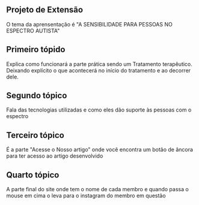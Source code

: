 ## Projeto de Extensão
O tema da aprensentação é "A SENSIBILIDADE PARA PESSOAS NO ESPECTRO AUTISTA"

## Primeiro tópido 
Explica como funcionará a parte prática sendo um Tratamento terapêutico. Deixando explícito o que acontecerá no início do tratamento e ao decorrer dele.

## Segundo tópico
Fala das tecnologias utilizadas e como eles dão suporte às pessoas com o espectro

## Terceiro tópico
É a parte "Acesse o Nosso artigo" onde você encontra um botão de âncora para ter acesso ao artigo desenvolvido

## Quarto tópico
A parte final do site onde tem o nome de cada membro e quando passa o mouse em cima o leva para o instagram do membro em questão